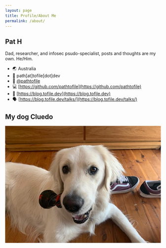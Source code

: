 ```yaml
---
layout: page
title: Profile/About Me
permalink: /about/
---
```


## Pat H

Dad, researcher, and infosec psudo-specialist, posts and thoughts are my own. He/Him.

- 🌏 Australia
- 📧 path[at]tofile[dot]dev
- 🐣 [@pathtofile](https://twitter.com/pathtofile)
- 💻 [https://github.com/pathtofile](https://github.com/pathtofile)
- 📖 [https://blog.tofile.dev](https://blog.tofile.dev)
- 🗣 [https://blog.tofile.dev/talks/](https://blog.tofile.dev/talks/)

## My dog Cluedo
<img src="/assets/dog_cluedo.jpg" alt="My Dog Cluedo">
